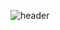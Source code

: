 ![header](https://capsule-render.vercel.app/api?type=waving&color=0:82CD47,100:379237&height=120&animation=fadeIn&section=footer&text=🌳👒🫒&fontAlign=80)
